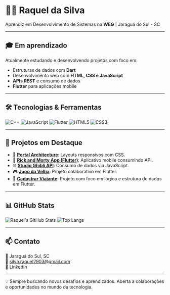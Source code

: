 # 👩‍💻 Raquel da Silva

Aprendiz em Desenvolvimento de Sistemas na **WEG** | Jaraguá do Sul - SC  

---

## 🎓 Em aprendizado

Atualmente estudando e desenvolvendo projetos com foco em:
- Estruturas de dados com **Dart**
- Desenvolvimento web com **HTML, CSS e JavaScript**
- **APIs REST** e consumo de dados
- **Flutter** para aplicações mobile

---

## 🛠️ Tecnologias & Ferramentas

![C++](https://img.shields.io/badge/C++-00599C?style=for-the-badge&logo=cplusplus&logoColor=white)
![JavaScript](https://img.shields.io/badge/JavaScript-F7DF1E?style=for-the-badge&logo=javascript&logoColor=black)
![Flutter](https://img.shields.io/badge/Flutter-02569B?style=for-the-badge&logo=flutter&logoColor=white)
![HTML5](https://img.shields.io/badge/HTML5-E34F26?style=for-the-badge&logo=html5&logoColor=white)
![CSS3](https://img.shields.io/badge/CSS3-1572B6?style=for-the-badge&logo=css3&logoColor=white)

---

## 🚀 Projetos em Destaque

- 🎨 [**Portal Architecture**](https://github.com/raquel1s/Portal-Architecture): Layouts responsivos com CSS.
- 📱 [**Rick and Morty App (Flutter)**](https://github.com/raquel1s/rick-and-morty-api-app-flutter): Aplicativo mobile consumindo API.
- 🌐 [**Studio Ghibli API**](https://github.com/raquel1s/studio-ghibli-javascript-api): Consumo de dados via JavaScript.
- 🎮 [**Jogo da Velha**](https://github.com/raquel1s/JogoDaVelha): Projeto colaborativo em Flutter.
- 🧳 [**Cadastrar Viajante**](https://github.com/raquel1s/cadastrarViajante): Projeto com foco em lógica e estrutura de dados em Flutter.

---

## 📊 GitHub Stats

![Raquel's GitHub Stats](https://github-readme-stats.vercel.app/api?username=raquel1s&show_icons=true&theme=tokyonight)
![Top Langs](https://github-readme-stats.vercel.app/api/top-langs/?username=raquel1s&layout=compact&theme=tokyonight)

---

## 📫 Contato

📍 Jaraguá do Sul, SC  
📧 [silva.raquel2903@gmail.com](mailto:silva.raquel2903@gmail.com)  
🔗 [LinkedIn](https://www.linkedin.com/in/raquel-silva-52b4aa353)

---

💡 Sempre buscando novos desafios e aprendizados. Aberta a colaborações e oportunidades no mundo da tecnologia.
